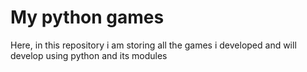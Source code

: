 # My python games
 Here, in this repository i am storing all the games i developed and will develop using python and its modules
